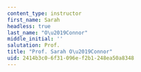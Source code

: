 ```yaml
---
content_type: instructor
first_name: Sarah
headless: true
last_name: "O\u2019Connor"
middle_initial: ''
salutation: Prof.
title: "Prof. Sarah O\u2019Connor"
uid: 2414b3c0-6f31-096e-f2b1-248ea50a8348
---
```

